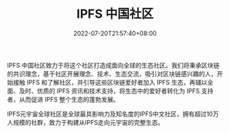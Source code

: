 ﻿---
weight: 
title: "IPFS 中国社区"
description: "IPFS 中国社区致力于将这个社区打造成面向全球的生态社区"
date: 2022-07-20T21:57:40+08:00
lastmod: 2022-07-20T16:45:40+08:00
draft: false
authors: ["浮尘"]
featuredImage: "ipfs-zhongguoshequ.jpg"
link: "http://cipfs.io/"
tags: ["元宇宙社区","IPFS 中国社区"]
categories: ["navigation"]
navigation: ["元宇宙社区"]
lightgallery: true
toc: true
pinned: false
recommend: false
recommend1: false
---
IPFS 中国社区致力于将这个社区打造成面向全球的生态社区。我们将秉承区块链的共识理念，基于社区开展理念、技术、生态交流，吸引对区块链感兴趣的人，开始接触 IPFS 和了解社区，并引导这些区块链爱好者加入 IPFS 生态，再辅以全面、及时、优质的 IPFS 资讯和技术支持，将生态中的爱好者转化为 IPFS 支持者，从而促进 IPFS 整个生态的蓬勃发展。

IPFS元宇宙全球社区是全球最具影响力及知名度的IPFS中文社区，拥有超过10万人规模的社群，致力于构建从IPFS走向元宇宙的完整生态。